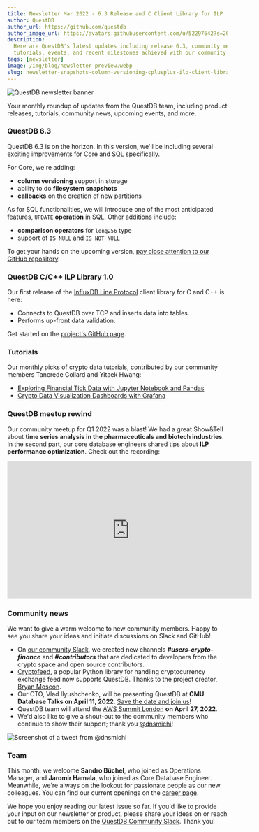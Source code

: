 ```yaml
---
title: Newsletter Mar 2022 - 6.3 Release and C Client Library for ILP
author: QuestDB
author_url: https://github.com/questdb
author_image_url: https://avatars.githubusercontent.com/u/52297642?s=200&v=4
description:
  Here are QuestDB's latest updates including release 6.3, community meetup,
  tutorials, events, and recent milestones achieved with our community
tags: [newsletter]
image: /img/blog/newsletter-preview.webp
slug: newsletter-snapshots-column-versioning-cplusplus-ilp-client-library
---
```


![QuestDB newsletter banner](/img/blog/newsletter.webp)

Your monthly roundup of updates from the QuestDB team, including product
releases, tutorials, community news, upcoming events, and more.

### QuestDB 6.3

QuestDB 6.3 is on the horizon. In this version, we'll be including several
exciting improvements for Core and SQL specifically.

For Core, we're adding:

- **column versioning** support in storage
- ability to do **filesystem snapshots**
- **callbacks** on the creation of new partitions

As for SQL functionalities, we will introduce one of the most anticipated
features, `UPDATE` **operation** in SQL. Other additions include:

- **comparison operators** for `long256` type
- support of `IS NULL` and `IS NOT NULL`

To get your hands on the upcoming version, <a
href="https://github.com/questdb/questdb" rel="nofollow noopener noreferrer"
target="\_blank">pay close attention to our GitHub repository</a>.

### QuestDB C/C++ ILP Library 1.0

Our first release of the
[InfluxDB Line Protocol](/docs/reference/api/ilp/overview/) client library for C
and C++ is here:

- Connects to QuestDB over TCP and inserts data into tables.
- Performs up-front data validation.

Get started on the
[project's GitHub page](https://github.com/questdb/c-questdb-client).

### Tutorials

Our monthly picks of crypto data tutorials, contributed by our community members
Tancrede Collard and Yitaek Hwang:

- [Exploring Financial Tick Data with Jupyter Notebook and Pandas](/blog/exploring-financial-tick-data-jupyter-notebook-pandas/)
- [Crypto Data Visualization Dashboards with Grafana](/blog/crypto-data-visualization-dashboards-grafana/)

### QuestDB meetup rewind

Our community meetup for Q1 2022 was a blast! We had a great Show&Tell about
**time series analysis in the pharmaceuticals and biotech industries**. In the
second part, our core database engineers shared tips about **ILP performance
optimization**. Check out the recording:

<iframe
  width="560"
  height="315"
  src="https://www.youtube.com/embed/KACcvfsy21Q"
  title="YouTube video player"
  frameborder="0"
  allow="accelerometer; autoplay; clipboard-write; encrypted-media; gyroscope; picture-in-picture; web-share"
  allowfullscreen
></iframe>

### Community news

We want to give a warm welcome to new community members. Happy to see you share
your ideas and initiate discussions on Slack and GitHub!

- On [our community Slack](https://slack.questdb.io/), we created new channels
  **_#users-crypto-finance_** and **_#contributors_** that are dedicated to
  developers from the crypto space and open source contributors.
- [Cryptofeed](https://github.com/bmoscon/cryptofeed), a popular Python library
  for handling cryptocurrency exchange feed now supports QuestDB. Thanks to the
  project creator, [Bryan Moscon](https://github.com/bmoscon).
- Our CTO, Vlad Ilyushchenko, will be presenting QuestDB at **CMU Database Talks
  on April 11, 2022**.
  [Save the date and join us](https://db.cs.cmu.edu/events/vaccination-2022-questdb-fast-open-source-time-series-database-vlad-ilyushchenko/)!
- QuestDB team will attend the
  [AWS Summit London](https://aws.amazon.com/events/summits/london/) **on April
  27, 2022**.
- We'd also like to give a shout-out to the community members who continue to
  show their support; thank you
  [@dnsmichi](https://twitter.com/dnsmichi/status/1506013283492548609)!

![Screenshot of a tweet from @dnsmichi](/img/blog/2022-04-05/tweet.webp)

### Team

This month, we welcome **Sandro Büchel**, who joined as Operations Manager, and
**Jaromir Hamala**, who joined as Core Database Engineer. Meanwhile, we're
always on the lookout for passionate people as our new colleagues. You can find
our current openings on the [career page](https://questdb.io/careers/).

We hope you enjoy reading our latest issue so far. If you'd like to provide your
input on our newsletter or product, please share your ideas on or reach out to
our team members on the [QuestDB Community Slack]({@slackUrl@}). Thank you!
